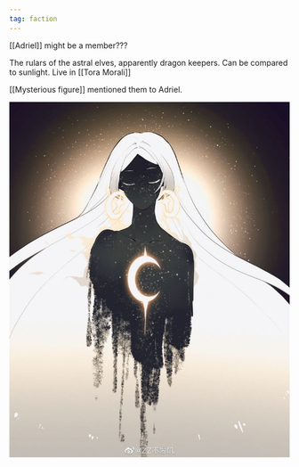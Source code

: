 ```yaml
---
tag: faction
---
```

[[Adriel]] might be a member???

The rulars of the astral elves, apparently dragon keepers. Can be compared to sunlight. Live in [[Tora Morali]]

[[Mysterious figure]] mentioned them to Adriel. 

<img src="/assets/IMG_8609.jpg"/>